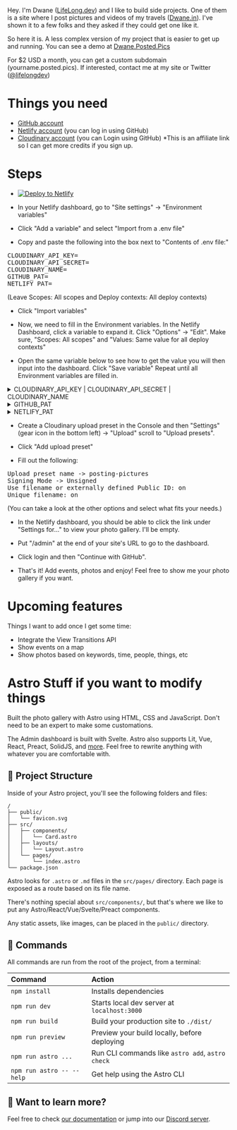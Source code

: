 Hey. I'm Dwane ([LifeLong.dev](https://lifelong.dev)) and I like to build side projects. One of them is a site where I post pictures and videos of my travels ([Dwane.in](https://dwane.in)). I've shown it to a few folks and they asked if they could get one like it.

So here it is. A less complex version of my project that is easier to get up and running. You can see a demo at [Dwane.Posted.Pics](https://dwane.posted.pics)

For $2 USD a month, you can get a custom subdomain (yourname.posted.pics). If interested, contact me at my site or Twitter ([@lifelongdev](https://twitter.com/lifelongdev))

# Things you need
- [GitHub account](https://github.com/signup)
- [Netlify account](https://app.netlify.com/) (you can log in using GitHub)
- [Cloudinary account](https://console.cloudinary.com/invites/lpov9zyyucivvxsnalc5/s4khtwourlx3jw2fz5xp?t=default) (you can Login using GitHub) *This is an affiliate link so I can get more credits if you sign up.

# Steps
- [![Deploy to Netlify](https://www.netlify.com/img/deploy/button.svg)](https://app.netlify.com/start/deploy?repository=https://github.com/netlify/netlify-statuskit)

- In your Netlify dashboard, go to "Site settings" -> "Environment variables"

- Click "Add a variable" and select "Import from a .env file"

- Copy and paste the following into the box next to "Contents of .env file:"
<pre>
CLOUDINARY_API_KEY=
CLOUDINARY_API_SECRET=
CLOUDINARY_NAME=
GITHUB_PAT=
NETLIFY_PAT=
</pre>
(Leave Scopes: All scopes and Deploy contexts: All deploy contexts)

- Click "Import variables"

- Now, we need to fill in the Environment variables. In the Netlify Dashboard, click a variable to expand it. Click "Options" -> "Edit". Make sure, "Scopes: All scopes" and "Values: Same value for all deploy contexts"

- Open the same variable below to see how to get the value you will then input into the dashboard. Click "Save variable" Repeat until all Environment variables are filled in. 
<details>
    <summary>CLOUDINARY_API_KEY | CLOUDINARY_API_SECRET | CLOUDINARY_NAME</summary>
    Go to the <a href="https://console.cloudinary.com/console/" target="_blank">Console dashboard</a> The left side bar should look like this: <br/> <img src="https://github.com/conshus/posting-pictures/assets/212875/8c5b4146-1918-4a61-a550-fef4baa3ed88" alt="Cloudinary dashboard side bar show 'Dashboard' is highlighted" /><br/> On this page, you'll find the API key, API secret, and Cloud Name to put into the Netlify dashboard.<br/><img src="https://github.com/conshus/posting-pictures/assets/212875/1fb7358d-26fd-405c-91c9-fac1fb3e7608" alt="Cloudinary showing the Cloud Name, API Key, and API Secret" />
</details>
<details>
    <summary>GITHUB_PAT</summary>
    Something small enough to escape casual notice.
</details>
<details>
    <summary>NETLIFY_PAT</summary>
    Something small enough to escape casual notice.
</details>

- Create a Cloudinary upload preset in the Console and then "Settings"(gear icon in the bottom left) -> "Upload" scroll to "Upload presets".

- Click "Add upload preset"

- Fill out the following:
<pre>
Upload preset name -> posting-pictures
Signing Mode -> Unsigned
Use filename or externally defined Public ID: on
Unique filename: on
</pre>
(You can take a look at the other options and select what fits your needs.)

- In the Netlify dashboard, you should be able to click the link under "Settings for..." to view your photo gallery. I'll be empty.

- Put "/admin" at the end of your site's URL to go to the dashboard.

- Click login and then "Continue with GitHub".

- That's it! Add events, photos and enjoy! Feel free to show me your photo gallery if you want.


# Upcoming features

Things I want to add once I get some time:

- Integrate the View Transitions API
- Show events on a map
- Show photos based on keywords, time, people, things, etc


# Astro Stuff if you want to modify things

Built the photo gallery with Astro using HTML, CSS and JavaScript. Don't need to be an expert to make some customations.

The Admin dashboard is built with Svelte. Astro also supports Lit, Vue, React, Preact, SolidJS, and [more](https://astro.build/integrations?search=&categories%5B%5D=frameworks). Feel free to rewrite anything with whatever you are comfortable with. 


## 🚀 Project Structure

Inside of your Astro project, you'll see the following folders and files:

```
/
├── public/
│   └── favicon.svg
├── src/
│   ├── components/
│   │   └── Card.astro
│   ├── layouts/
│   │   └── Layout.astro
│   └── pages/
│       └── index.astro
└── package.json
```

Astro looks for `.astro` or `.md` files in the `src/pages/` directory. Each page is exposed as a route based on its file name.

There's nothing special about `src/components/`, but that's where we like to put any Astro/React/Vue/Svelte/Preact components.

Any static assets, like images, can be placed in the `public/` directory.

## 🧞 Commands

All commands are run from the root of the project, from a terminal:

| Command                   | Action                                           |
| :------------------------ | :----------------------------------------------- |
| `npm install`             | Installs dependencies                            |
| `npm run dev`             | Starts local dev server at `localhost:3000`      |
| `npm run build`           | Build your production site to `./dist/`          |
| `npm run preview`         | Preview your build locally, before deploying     |
| `npm run astro ...`       | Run CLI commands like `astro add`, `astro check` |
| `npm run astro -- --help` | Get help using the Astro CLI                     |

## 👀 Want to learn more?

Feel free to check [our documentation](https://docs.astro.build) or jump into our [Discord server](https://astro.build/chat).
